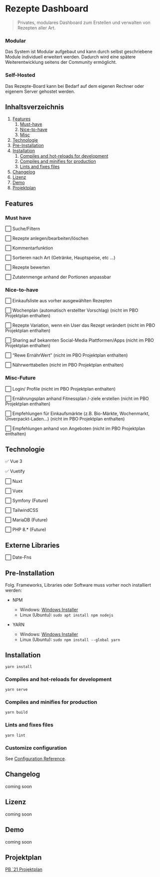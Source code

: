 # Rezepte Dashboard

> Privates, modulares Dashboard zum Erstellen und verwalten von Rezepten aller Art.
 
### Modular

Das System ist Modular aufgebaut und kann durch selbst geschriebene Module individuell erweitert werden. Dadurch wird eine spätere Weiterentwicklung
seitens der Community ermöglicht.

### Self-Hosted

Das Rezepte-Board kann bei Bedarf auf dem eigenen Rechner oder eigenem Server gehostet werden. 

## Inhaltsverzeichnis

1. [Features](#Features)
   1. [Must-have](#must-have)
   2. [Nice-to-have](#nice-to-have)
   3. [Misc](#misc-future)
2. [Technologie](#Technologie)
3. [Pre-Installation](#pre-installation)
4. [Installation](#Installation)
   1. [Compiles and hot-reloads for development](#compiles-and-hot-reloads-for-development)
   2. [Compiles and minifies for production](#compiles-and-minifies-for-production)
   3. [Lints and fixes files](#lints-and-fixes-files)
4. [Changelog](#Changelog)
5. [Lizenz](#Lizenz)
6. [Demo](#Demo)
7. [Projektplan](#Projektplan)

## Features

### Must have

⬜ Suche/Filtern

⬜ Rezepte anlegen/bearbeiten/löschen

⬜ Kommentarfunktion

⬜ Sortieren nach Art (Getränke, Hauptspeise, etc ...)

⬜ Rezepte bewerten

⬜ Zutatenmenge anhand der Portionen anpassbar

                                                       
### Nice-to-have
⬜ Einkaufsliste aus vorher ausgewählten Rezepten
  
⬜ Wochenplan (automatisch erstellter Vorschlag) (nicht im PBO Projektplan enthalten)

⬜ Rezepte Variation, wenn ein User das Rezept verändert (nicht im PBO Projektplan enthalten)
  
⬜ Sharing auf bekannten Social-Media Plattformen/Apps (nicht im PBO Projektplan enthalten)
  
⬜ “Rewe ErnährWert” (nicht im PBO Projektplan enthalten)

⬜ Nährwerttabellen (nicht im PBO Projektplan enthalten)

### Misc-Future

⬜ Login/ Profile (nicht im PBO Projektplan enthalten)

⬜ Ernährungsplan anhand Fitnessplan /-ziele erstellen (nicht im PBO Projektplan enthalten)
  
⬜ Empfehlungen für Einkaufsmärkte (z.B. Bio-Märkte, Wochenmarkt, Unverpackt-Laden…) (nicht im PBO Projektplan enthalten)
  
⬜ Empfehlungen anhand von Angeboten (nicht im PBO Projektplan enthalten)

## Technologie

✅ Vue 3

✅ Vuetify

⬜ Nuxt

⬜ Vuex

⬜ Symfony (Future)

⬜ TailwindCSS

⬜ MariaDB  (Future)

⬜ PHP 8.* (Future)

## Externe Libraries

⬜ Date-Fns

## Pre-Installation
Folg. Frameworks, Libraries oder Software muss vorher noch installiert werden:

- NPM 
  - Windows: [Windows Installer](https://nodejs.org/en/download/)
  - Linux (Ubuntu): ``sudo apt install npm nodejs``

- YARN 
  - Windows: [Windows Installer](https://classic.yarnpkg.com/latest.msi)
  - Linux (Ubuntu): ``sudo npm install --global yarn``


## Installation
```
yarn install
```

### Compiles and hot-reloads for development
```
yarn serve
```

### Compiles and minifies for production
```
yarn build
```

### Lints and fixes files
```
yarn lint
```

### Customize configuration
See [Configuration Reference](https://cli.vuejs.org/config/).

## Changelog
coming soon

## Lizenz
coming soon

## Demo

coming soon

## Projektplan

[PB `21 Projektplan](https://github.com/OlafdeViesel/recipedash/blob/master/PROJECT-PLAN.md)